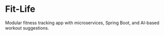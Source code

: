# Fit-Life
Modular fitness tracking app with microservices, Spring Boot, and AI-based workout suggestions.
